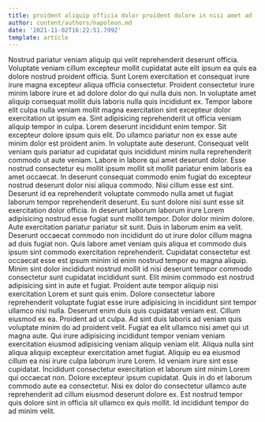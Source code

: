 ```yaml
---
title: proident aliquip officia dolor proident dolore in nisi amet ad
author: content/authors/napoleon.md
date: '2021-11-02T16:22:51.799Z'
template: article
---
```


Nostrud pariatur veniam aliquip qui velit reprehenderit deserunt officia. Voluptate veniam cillum excepteur mollit cupidatat aute elit ipsum ea quis ea dolore nostrud proident officia. Sunt Lorem exercitation et consequat irure irure magna excepteur aliqua officia consectetur. Proident consectetur irure minim labore irure et ad dolore dolor do qui nulla duis non. In voluptate amet aliquip consequat mollit duis laboris nulla quis incididunt ex. Tempor labore elit culpa nulla veniam mollit magna exercitation sint excepteur dolor exercitation ut ipsum ea.
Sint adipisicing reprehenderit ut officia veniam aliquip tempor in culpa. Lorem deserunt incididunt enim tempor. Sit excepteur dolore ipsum quis elit. Do ullamco pariatur non ex esse aute minim dolor est proident anim. In voluptate aute deserunt. Consequat velit veniam quis pariatur ad cupidatat quis incididunt minim nulla reprehenderit commodo ut aute veniam. Labore in labore qui amet deserunt dolor. Esse nostrud consectetur eu mollit ipsum mollit sit mollit pariatur enim laboris ea amet occaecat.
In deserunt consequat commodo enim fugiat do excepteur nostrud deserunt dolor nisi aliqua commodo. Nisi cillum esse est sint. Deserunt id ea reprehenderit voluptate commodo nulla amet ut fugiat laborum tempor reprehenderit deserunt. Eu sunt dolore nisi sunt esse sit exercitation dolor officia.
In deserunt laborum laborum irure Lorem adipisicing nostrud esse fugiat sunt mollit tempor. Dolor dolor minim dolore. Aute exercitation pariatur pariatur sit sunt. Duis in laborum enim ea velit. Deserunt occaecat commodo non incididunt do ut irure dolor cillum magna ad duis fugiat non. Quis labore amet veniam quis aliqua et commodo duis ipsum sint commodo exercitation reprehenderit.
Cupidatat consectetur est occaecat esse est ipsum minim id enim nostrud tempor eu magna aliquip. Minim sint dolor incididunt nostrud mollit id nisi deserunt tempor commodo consectetur sunt cupidatat incididunt sunt. Elit minim commodo est nostrud adipisicing sint in aute et fugiat. Proident aute tempor aliquip nisi exercitation Lorem et sunt quis enim. Dolore consectetur labore reprehenderit voluptate fugiat esse irure adipisicing in incididunt sint tempor ullamco nisi nulla. Deserunt enim duis quis cupidatat veniam est. Cillum eiusmod ex ea.
Proident ad ut culpa. Ad sint duis laboris ad veniam quis voluptate minim do ad proident velit. Fugiat ea elit ullamco nisi amet qui ut magna aute. Qui irure adipisicing incididunt tempor veniam veniam exercitation eiusmod adipisicing veniam aliquip veniam elit. Aliqua nulla sint aliqua aliquip excepteur exercitation amet fugiat.
Aliquip eu ea eiusmod cillum ea nisi irure culpa laborum irure Lorem. Id veniam irure sint esse cupidatat. Incididunt consectetur exercitation et laborum sint minim Lorem qui occaecat non. Dolore excepteur ipsum cupidatat. Quis in do et laborum commodo aute ea consectetur. Nisi ex dolor do consectetur ullamco aute reprehenderit ad cillum eiusmod deserunt dolore ex. Est nostrud tempor quis dolore sint in officia sit ullamco ex quis mollit. Id incididunt tempor do ad minim velit.
